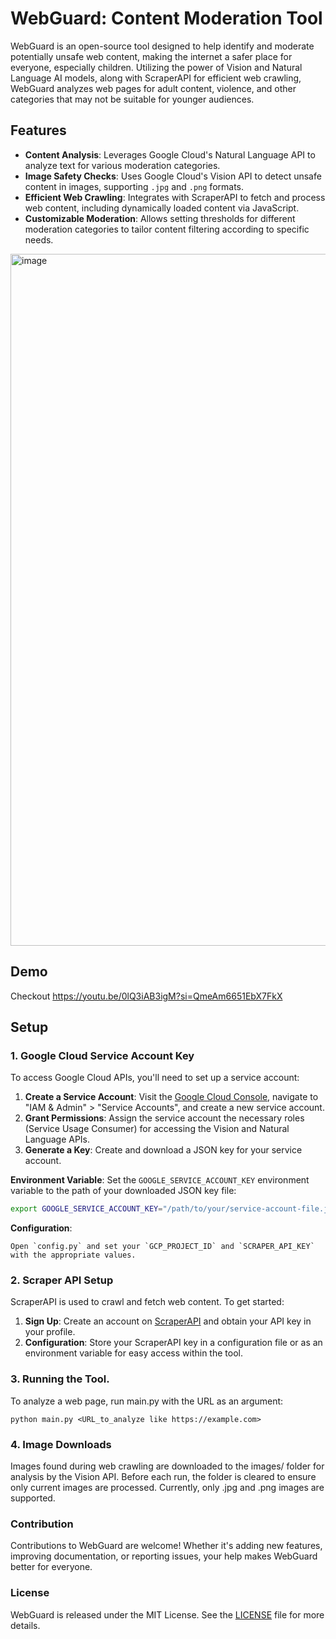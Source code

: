 # WebGuard: Content Moderation Tool

WebGuard is an open-source tool designed to help identify and moderate potentially unsafe web content, making the internet a safer place for everyone, especially children. Utilizing the power of Vision and Natural Language AI models, along with ScraperAPI for efficient web crawling, WebGuard analyzes web pages for adult content, violence, and other categories that may not be suitable for younger audiences.

## Features

- **Content Analysis**: Leverages Google Cloud's Natural Language API to analyze text for various moderation categories.
- **Image Safety Checks**: Uses Google Cloud's Vision API to detect unsafe content in images, supporting `.jpg` and `.png` formats.
- **Efficient Web Crawling**: Integrates with ScraperAPI to fetch and process web content, including dynamically loaded content via JavaScript.
- **Customizable Moderation**: Allows setting thresholds for different moderation categories to tailor content filtering according to specific needs.

<img width="1107" alt="image" src="https://github.com/snrism/webguard/assets/2106559/236a102e-ac17-41f7-b8c2-b3e873b23f27">

## Demo
Checkout https://youtu.be/0lQ3iAB3igM?si=QmeAm6651EbX7FkX

## Setup

### 1. Google Cloud Service Account Key

To access Google Cloud APIs, you'll need to set up a service account:

1. **Create a Service Account**: Visit the [Google Cloud Console](https://console.cloud.google.com/), navigate to "IAM & Admin" > "Service Accounts", and create a new service account.
2. **Grant Permissions**: Assign the service account the necessary roles (Service Usage Consumer) for accessing the Vision and Natural Language APIs.
3. **Generate a Key**: Create and download a JSON key for your service account.

**Environment Variable**:
Set the `GOOGLE_SERVICE_ACCOUNT_KEY` environment variable to the path of your downloaded JSON key file:

```bash
export GOOGLE_SERVICE_ACCOUNT_KEY="/path/to/your/service-account-file.json"
```

**Configuration**:
```
Open `config.py` and set your `GCP_PROJECT_ID` and `SCRAPER_API_KEY` with the appropriate values.
```

### 2. Scraper API Setup

ScraperAPI is used to crawl and fetch web content. To get started:

1. **Sign Up**: Create an account on [ScraperAPI](https://dashboard.scraperapi.com) and obtain your API key in your profile.
2. **Configuration**: Store your ScraperAPI key in a configuration file or as an environment variable for easy access within the tool.

### 3. Running the Tool.

To analyze a web page, run main.py with the URL as an argument:

```
python main.py <URL_to_analyze like https://example.com>
```

### 4. Image Downloads
Images found during web crawling are downloaded to the images/ folder for analysis by the Vision API. Before each run, the folder is cleared to ensure only current images are processed. Currently, only .jpg and .png images are supported.


### Contribution
Contributions to WebGuard are welcome! Whether it's adding new features, improving documentation, or reporting issues, your help makes WebGuard better for everyone.

### License
WebGuard is released under the MIT License. See the [LICENSE](LICENSE) file for more details.

